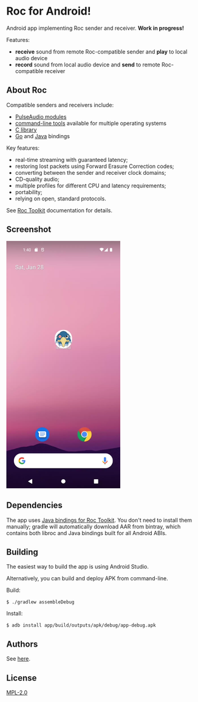 # Roc for Android!

Android app implementing Roc sender and receiver. **Work in progress!**

Features:

* **receive** sound from remote Roc-compatible sender and **play** to local audio device
* **record** sound from local audio device and **send** to remote Roc-compatible receiver

About Roc
---------

Compatible senders and receivers include:

* [PulseAudio modules](https://roc-streaming.org/toolkit/docs/running/pulseaudio_modules.html)
* [command-line tools](https://roc-streaming.org/toolkit/docs/running/command_line_tools.html) available for multiple operating systems
* [C library](https://roc-streaming.org/toolkit/docs/api.html)
* [Go](https://github.com/roc-streaming/roc-go/) and [Java](https://github.com/roc-streaming/roc-java) bindings

Key features:

* real-time streaming with guaranteed latency;
* restoring lost packets using Forward Erasure Correction codes;
* converting between the sender and receiver clock domains;
* CD-quality audio;
* multiple profiles for different CPU and latency requirements;
* portability;
* relying on open, standard protocols.

See [Roc Toolkit](https://github.com/roc-streaming/roc-toolkit) documentation for details.

Screenshot
----------

<img src="https://raw.githubusercontent.com/roc-streaming/roc-droid/master/screenshot.webp" data-canonical-src="https://raw.githubusercontent.com/roc-streaming/roc-droid/master/screenshot.webp" width="300"/>

Dependencies
------------

The app uses [Java bindings for Roc Toolkit](https://github.com/roc-streaming/roc-java). You don't need to install them manually; gradle will automatically download AAR from bintray, which contains both libroc and Java bindings built for all Android ABIs.

Building
--------

The easiest way to build the app is using Android Studio.

Alternatively, you can build and deploy APK from command-line.

Build:

```
$ ./gradlew assembleDebug
```

Install:

```
$ adb install app/build/outputs/apk/debug/app-debug.apk
```

Authors
-------

See [here](https://github.com/roc-streaming/roc-droid/graphs/contributors).

License
-------

[MPL-2.0](LICENSE)
